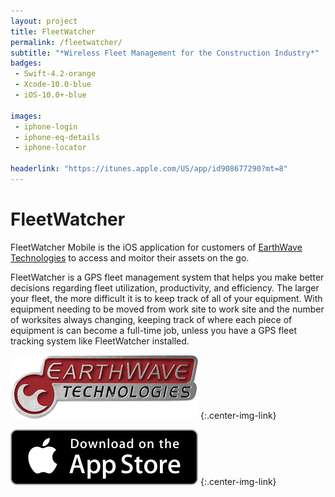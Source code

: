 ```yaml
---
layout: project
title: FleetWatcher
permalink: /fleetwatcher/
subtitle: "*Wireless Fleet Management for the Construction Industry*"
badges: 
 - Swift-4.2-orange
 - Xcode-10.0-blue
 - iOS-10.0+-blue

images:
 - iphone-login
 - iphone-eq-details
 - iphone-locator

headerlink: "https://itunes.apple.com/US/app/id908677290?mt=8"
---
```


# FleetWatcher

FleetWatcher Mobile is the iOS application for customers of [EarthWave Technologies](http://www.earthwavetech.com) to access and moitor their assets on the go.

FleetWatcher is a GPS fleet management system that helps you make better decisions regarding fleet utilization, productivity, and efficiency. The larger your fleet, the more difficult it is to keep track of all of your equipment. With equipment needing to be moved from work site to work site and the number of worksites always changing, keeping track of where each piece of equipment is can become a full-time job, unless you have a GPS fleet tracking system like FleetWatcher installed.

[![EarthWave Technologies](/assets/images/earthwave.png)](http://www.earthwavetech.com)
{:.center-img-link}

[![Alt text](/assets/images/download-on-the-app-store.png)](https://itunes.apple.com/US/app/id908677290?mt=8)
{:.center-img-link}


